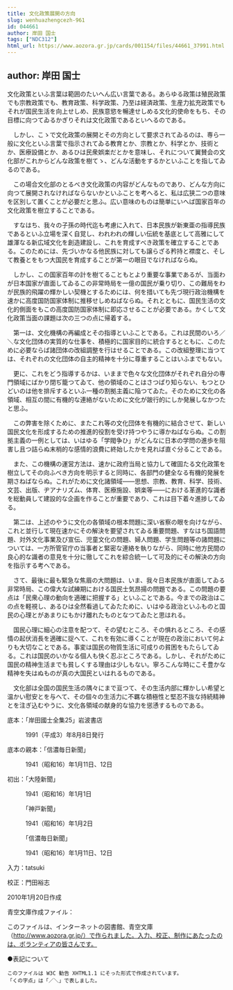 ```yaml
---
title: 文化政策展開の方向
slug: wenhuazhengcezh-961
id: 044661
author: 岸田 国士
tags: ["NDC312"]
html_url: https://www.aozora.gr.jp/cards/001154/files/44661_37991.html
---
```


## author: 岸田 国士

文化政策といふ言葉は範囲のたいへん広い言葉である。あらゆる政策は殖民政策でも宗教政策でも、教育政策、科学政策、乃至は経済政策、生産力拡充政策でもそれが国民生活を向上せしめ、民族意慾を暢達せしめる文化的使命をもち、その目標に向つてゐるかぎりそれは文化政策であるといへるのである。

　しかし、こゝで文化政策の展開とその方向として要求されてゐるのは、専ら一般に文化といふ言葉で指示されてゐる教育とか、宗教とか、科学とか、技術とか、医療設備とか、あるひは民衆娯楽だとかを意味し、それについて翼賛会の文化部がこれからどんな政策を樹てゝ、どんな活動をするかといふことを指してゐるのである。

　この場合文化部のとるべき文化政策の内容がどんなものであり、どんな方向に向つて展開されなければならないかといふことを考へると、私は広狭二つの意味を区別して置くことが必要だと思ふ。広い意味のものは簡単にいへば国家百年の文化政策を樹立することである。

　すなはち、我々の子孫の時代迄も考慮に入れて、日本民族が新東亜の指導民族であるといふ立場を深く自覚し、われわれの輝しい伝統を基底として高雅にして雄渾なる新広域文化を創造建設し、これを育成すべき政策を確立することである。このためには、先づいかなる他民族に対しても譲らざる矜持と襟度と、そして教養とをもつ大国民を育成することが第一の眼目でなければならぬ。

　しかし、この国家百年の計を樹てることもとより重要な事業であるが、当面わが日本国家が直面してゐるこの非常時局を一億の国民が乗り切り、この難局をわが民族的飛躍の輝かしい契機とするためには、何を措いても先づ現行政治機構を速かに高度国防国家体制に推移せしめねばならぬ。それとともに、国民生活の文化的側面をもこの高度国防国家体制に即応させることが必要である。かくして文化政策当面の課題は次の三つの点に帰着する。

　第一は、文化機構の再編成とその指導といふことである。これは民間のいろ／＼な文化団体の実質的な仕事を、積極的に国家目的に統合するとともに、このために必要ならば諸団体の改組調整を行はせることである。この改組整理に当つては、それぞれの文化団体の自主的精神を十分に尊重することはいふまでもない。

　更に、これをどう指導するかは、いままで色々な文化団体がそれぞれ自分の専門領域にばかり閉ぢ籠つてゐて、他の領域のことはさつぱり知らない、もつとひどいのは他を排斥するといふ一種の割拠主義に陥つてゐた。そのために文化の各領域、相互の間に有機的な連絡がないために文化が跛行的にしか発展しなかつたと思ふ。

　この弊害を除くために、またこれ等の文化団体を有機的に結合させて、新しい国民文化を形成するための推進的役割を受け持つやうに導かねばならぬ。この割拠主義の一例としては、いはゆる「学閥争ひ」がどんなに日本の学問の進歩を阻害し且つ詰らぬ末梢的な感情的浪費に終始したかを見れば直ぐ分ることである。

　また、この機構の運営方法は、速かに政府当局と協力して確固たる文化政策を樹立してその向ふべき方向を明示すると同時に、各部門の健全なる有機的発展を期さねばならぬ。これがために文化諸領域――思想、宗教、教育、科学、技術、文芸、出版、ヂアナリズム、体育、医療施設、娯楽等――における革進的な識者を総動員して建設的な企画を作ることが重要であり、これは目下着々進捗してゐる。

　第二は、上述のやうに文化の各領域の根本問題に深い省察の眼を向けながら、これと並行して現在速かにその解決を要望されてゐる重要問題、すなはち国語問題、対外文化事業及び宣伝、児童文化の問題、婦人問題、学生問題等の諸問題については、一方所管官庁の当事者と緊密な連絡を執りながら、同時に他方民間の良心的な識者の意見を十分に徹してこれを綜合統一して可及的にその解決の方向を指示する考へである。

　さて、最後に最も緊急な焦眉の大問題は、いま、我々日本民族が直面してゐる非常時局、この偉大な試練期における国民士気昂揚の問題である。この問題の要点は「民衆心理の動向を適確に把握する」といふことである。今までの政治はこの点を軽視し、あるひは全然看過してゐたために、いはゆる政治といふものと国民の心理とがあまりにもかけ離れたものとなつてゐたと思はれる。

　国民心理に細心の注意を配つて、その望むところ、その惧れるところ、その感情の起伏消長を適確に捉へて、これを有効に導くことが現在の政治において何よりも大切なことである。事変は国民の物質生活に可成りの貧困をもたらしてゐる。これは国民のいかなる個人も快く忍ぶところである。しかし、それがために国民の精神生活までも貧しくする理由は少しもない。寧ろこんな時にこそ豊かな精神を失はぬものが真の大国民といはれるものである。

　文化部は全国の国民生活の隅々にまで亘つて、その生活内部に輝かしい希望と温かい慰安とを与へて、その個々の生活力に不羈な積極性と堅忍不抜な持続精神とを注ぎ込むやうに、文化各領域の献身的な協力を慫慂するものである。













底本：「岸田國士全集25」岩波書店


　　　1991（平成3）年8月8日発行

底本の親本：「信濃毎日新聞」

　　　1941（昭和16）年1月11日、12日

初出：「大陸新聞」

　　　1941（昭和16）年1月1日

　　　「神戸新聞」

　　　1941（昭和16）年1月2日

　　　「信濃毎日新聞」

　　　1941（昭和16）年1月11日、12日

入力：tatsuki

校正：門田裕志

2010年1月20日作成

青空文庫作成ファイル：

このファイルは、インターネットの図書館、青空文庫（http://www.aozora.gr.jp/）で作られました。入力、校正、制作にあたったのは、ボランティアの皆さんです。











●表記について


	このファイルは W3C 勧告 XHTML1.1 にそった形式で作成されています。
	「くの字点」は「／＼」で表しました。